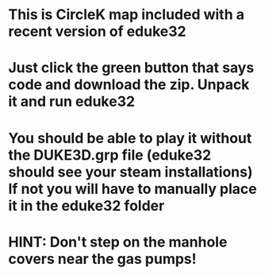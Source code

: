 #  This is CircleK map included with a recent version of eduke32
#  Just click the green button that says code and download the zip. Unpack it and run eduke32
#  You should be able to play it without the DUKE3D.grp file (eduke32 should see your steam installations) If not you will have to manually place it in the eduke32 folder
#  HINT: Don't step on the manhole covers near the gas pumps!
